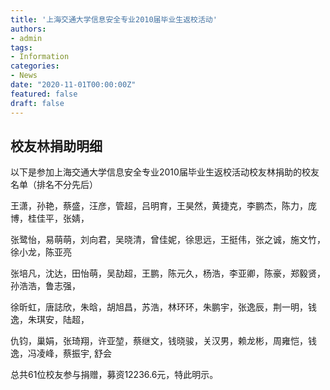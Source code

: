 ```yaml
---
title: '上海交通大学信息安全专业2010届毕业生返校活动'
authors:
- admin
tags:
- Information
categories:
- News
date: "2020-11-01T00:00:00Z"
featured: false
draft: false
---
```


## 校友林捐助明细
以下是参加上海交通大学信息安全专业2010届毕业生返校活动校友林捐助的校友名单（排名不分先后）

王潇，孙艳，蔡盛，汪彦，管超，吕明育，王昊然，黄捷克，李鹏杰，陈力，庞博，桂佳平，张婧，

张鹭怡，易萌萌，刘向君，吴晓清，曾佳妮，徐思远，王挺伟，张之诚，施文竹，徐小龙，陈亚亮

张培凡，沈达，田怡萌，吴劼超，王鹏，陈元久，杨浩，李亚卿，陈豪，郑毅贤，孙浩浩，鲁志强，

徐昕虹，唐誌欣，朱晗，胡旭昌，苏浩，林环环，朱鹏宇，张逸辰，荆一明，钱逸，朱琪安，陆超，

仇钧，巢娟，张琦翔，许亚堃，蔡继文，钱晓骏，关汉男，赖龙彬，周雍恺，钱逸，冯凌峰，蔡振宇, 舒会


总共61位校友参与捐赠，募资12236.6元，特此明示。
